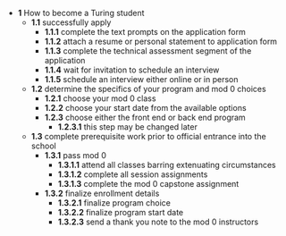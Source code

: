 - **1** How to become a Turing student
  - **1.1** successfully apply
    - **1.1.1** complete the text prompts on the application form
    - **1.1.2** attach a resume or personal statement to application form
    - **1.1.3** complete the technical assessment segment of the application
    - **1.1.4** wait for invitation to schedule an interview
    - **1.1.5** schedule an interview either online or in person
  - **1.2** determine the specifics of your program and mod 0 choices
    - **1.2.1** choose your mod 0 class
    - **1.2.2** choose your start date from the available options
    - **1.2.3** choose either the front end or back end program
      - **1.2.3.1** this step may be changed later
  - **1.3** complete prerequisite work prior to official entrance into the school
    - **1.3.1** pass mod 0
      - **1.3.1.1** attend all classes barring extenuating circumstances
      - **1.3.1.2** complete all session assignments
      - **1.3.1.3** complete the mod 0 capstone assignment
    - **1.3.2** finalize enrollment details
      - **1.3.2.1** finalize program choice
      - **1.3.2.2** finalize program start date
      - **1.3.2.3** send a thank you note to the mod 0 instructors
